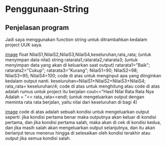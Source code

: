 # Penggunaan-String

## Penjelasan program
Jadi saya menggunakan function string untuk ditrambahkan kedalam project UUK saya.

[image](https://github.com/user-attachments/assets/1833de64-ea15-4d7b-ba5d-8b1046630484)
float  NilaiS1,NilaiS2,NilaiS3,NilaiS4,keseluruhan,rata_rata; (untuk menyimpan data nilai)
string ratarata1,ratarata2,ratarata3; (untuk menyimpan data yang akan di keluarkan saat output)
ratarata1="Baik";
ratarata2="Cukup";
ratarata3="Kurang";
NilaiS1=90;
NilaiS2=98;
NilaiS3=95;
NilaiS4=100;
code di atas untuk menginput apa yang diinginkan kedalam output nanti.
keseluruhan=NilaiS1+NilaiS2+NilaiS3+NilaiS4;
rata_rata= keseluruhan/4;
code di atas untuk menghitung atau code di atas adalah rumus untuk project itu berjalan
cout<<"Hasil Nilai Rata Rata Nya Adalah = "<< rata_rata<<endl; (untuk mengeluarkan output dengan meminta rata rata berjalan, yaitu nilai dari keseluruhan di bagi 4)

[image](https://github.com/user-attachments/assets/ffea1b10-8153-4442-b841-7ca96cf7a983)
code di atas adalah sebuah kondisi untuk mengeluarkan output seperti: 
jika kondisi pertama benar maka outputnya akan keluar di kondisi pertama, dan jika kondisi pertama salah, maka akan di cek di kondisi kedua, dan jika masih salah akan mengeluarkan output selanjutnya, dan itu akan berlanjut terus menerus hingga di selesaikan oleh kondisi terakhir atau output jika semua kondisi salah.
